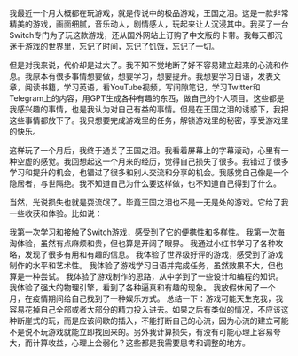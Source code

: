 我最近一个月大概都在玩游戏，就是传说中的极品游戏，王国之泪。这是一款非常精美的游戏，画面细腻，音乐动人，剧情感人，玩起来让人沉浸其中。我买了一台Switch专门为了玩这款游戏，还从国外网站上订购了中文版的卡带。我每天都沉迷于游戏的世界里，忘记了时间，忘记了饥饿，忘记了一切。

但是对我来说，代价却是过大了。我不知不觉地断了好不容易建立起来的心流和作息。我原本有很多事情想要做，想要学习，想要提升。我想要学习日语，发表文章，阅读书籍，学习英语，看YouTube视频，写间隙笔记，学习Twitter和Telegram上的内容，用GPT生成各种有趣的东西，做自己的个人项目。这些都是我感兴趣的事情，也是我认为对自己有益的事情。但是在王国之泪的诱惑下，我把这些事情都放下了。我只想要完成游戏里的任务，解锁游戏里的秘密，享受游戏里的快乐。

这样玩了一个月后，我终于通关了王国之泪。我看着屏幕上的字幕滚动，心里有一种空虚的感觉。我回想起这一个月来的经历，觉得自己损失了很多。我错过了很多学习和提升的机会，也错过了很多和别人交流和分享的机会。我感觉自己像是一个隐居者，与世隔绝。我不知道自己为什么要这样做，也不知道自己得到了什么。

当然，光说损失也就是耍流氓了。毕竟王国之泪也不是一无是处的游戏。它给了我一些收获和体验。比如说：

我第一次学习和接触了Switch游戏，感受到了它的便携性和多样性。
我第一次海淘体验，虽然有点麻烦和贵，但也算是开阔了眼界。
我通过小红书学习了各种攻略，发现了很多有用和有趣的信息。
我体验了世界级好评的游戏，感受到了游戏制作的水平和艺术性。
我体验了游戏学习日语并完成任务，虽然效果不大，但也算是一种尝试。
我体验了游戏制作的思路，从中学到了一些设计和编程的知识。
我体验了强大的物理引擎，看到了各种逼真和有趣的现象。
我放假休闲了一个月，在疫情期间给自己找到了一种娱乐方式。
总结一下：游戏可能天生克我，我容易花掉自己全部或者大部分的精力投入进去。如果之后有类似的情况，不应该这种断崖式的玩，而是应该间歇的插入，不能打断自己的心流，因为心流的建立可能不是说不玩游戏就能立即找回来的。另外我计算损失，有没有可能心理上容易夸大，而计算收益，心理上会弱化？这些都是我需要思考和调整的地方。